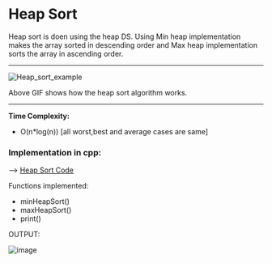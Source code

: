 # Heap Sort

Heap sort is doen using the heap DS. Using Min heap implementation makes the array sorted in descending order and Max heap implementation sorts the array in ascending order.

<hr>

![Heap_sort_example](https://user-images.githubusercontent.com/62696039/100842020-34307480-349e-11eb-80e1-222d4aa31adc.gif)

Above GIF shows how the heap sort algorithm works.

<hr>

<b> Time Complexity: </b>

- O(n\*log(n)) [all worst,best and average cases are same]

### Implementation in cpp:

--> <u>[Heap Sort Code](heapsort.cpp) </u>

Functions implemented:

- minHeapSort()
- maxHeapSort()
- print()

OUTPUT:

![image](https://user-images.githubusercontent.com/62696039/100842199-79ed3d00-349e-11eb-88b2-a62f0e58370d.png)
